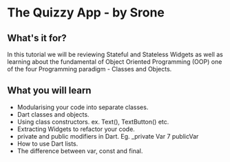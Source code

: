 # The Quizzy App - by Srone

## What's it for?

In this tutorial we will be reviewing Stateful and Stateless Widgets as well as learning about the fundamental of Object Oriented Programming (OOP) one of the four Programming paradigm - Classes and Objects. 


## What you will learn

- Modularising your code into separate classes.
- Dart classes and objects.
- Using class constructors. ex. Text(), TextButton() etc.
- Extracting Widgets to refactor your code.
- private and public modifiers in Dart. Eg. _private Var 7 publicVar
- How to use Dart lists.
- The difference between var, const and final.

